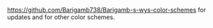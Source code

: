 https://github.com/Barigamb738/Barigamb-s-wys-color-schemes
for updates and for other color schemes.